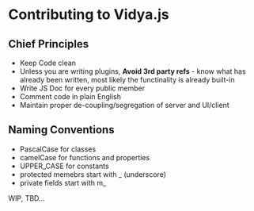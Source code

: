 # Contributing to Vidya.js

## Chief Principles

* Keep Code clean
* Unless you are writing plugins, **Avoid 3rd party refs** - 
know what has already been written, most likely the functinality is already built-in
* Write JS Doc for every public member
* Comment code in plain English
* Maintain proper de-coupling/segregation of server and UI/client


## Naming Conventions
* PascalCase for classes
* camelCase for functions and properties
* UPPER_CASE for constants
* protected memebrs start with _ (underscore)
* private fields start with m_

WIP, TBD...




